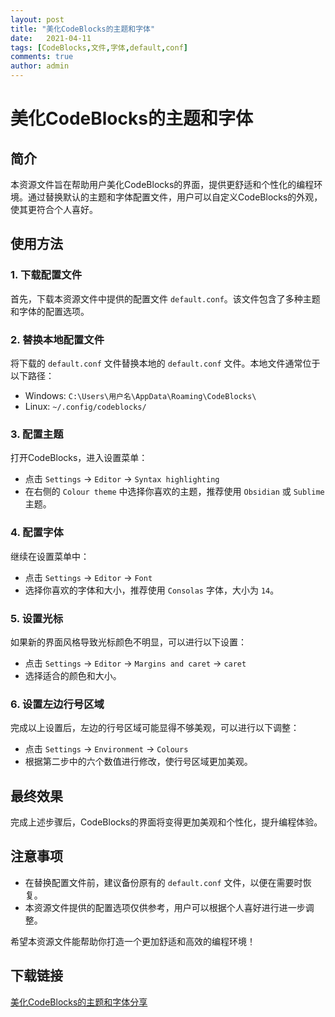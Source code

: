 ```yaml
---
layout: post
title: "美化CodeBlocks的主题和字体"
date:   2021-04-11
tags: [CodeBlocks,文件,字体,default,conf]
comments: true
author: admin
---
```

# 美化CodeBlocks的主题和字体

## 简介

本资源文件旨在帮助用户美化CodeBlocks的界面，提供更舒适和个性化的编程环境。通过替换默认的主题和字体配置文件，用户可以自定义CodeBlocks的外观，使其更符合个人喜好。

## 使用方法

### 1. 下载配置文件

首先，下载本资源文件中提供的配置文件 `default.conf`。该文件包含了多种主题和字体的配置选项。

### 2. 替换本地配置文件

将下载的 `default.conf` 文件替换本地的 `default.conf` 文件。本地文件通常位于以下路径：
- Windows: `C:\Users\用户名\AppData\Roaming\CodeBlocks\`
- Linux: `~/.config/codeblocks/`

### 3. 配置主题

打开CodeBlocks，进入设置菜单：
- 点击 `Settings` -> `Editor` -> `Syntax highlighting`
- 在右侧的 `Colour theme` 中选择你喜欢的主题，推荐使用 `Obsidian` 或 `Sublime` 主题。

### 4. 配置字体

继续在设置菜单中：
- 点击 `Settings` -> `Editor` -> `Font`
- 选择你喜欢的字体和大小，推荐使用 `Consolas` 字体，大小为 `14`。

### 5. 设置光标

如果新的界面风格导致光标颜色不明显，可以进行以下设置：
- 点击 `Settings` -> `Editor` -> `Margins and caret` -> `caret`
- 选择适合的颜色和大小。

### 6. 设置左边行号区域

完成以上设置后，左边的行号区域可能显得不够美观，可以进行以下调整：
- 点击 `Settings` -> `Environment` -> `Colours`
- 根据第二步中的六个数值进行修改，使行号区域更加美观。

## 最终效果

完成上述步骤后，CodeBlocks的界面将变得更加美观和个性化，提升编程体验。

## 注意事项

- 在替换配置文件前，建议备份原有的 `default.conf` 文件，以便在需要时恢复。
- 本资源文件提供的配置选项仅供参考，用户可以根据个人喜好进行进一步调整。

希望本资源文件能帮助你打造一个更加舒适和高效的编程环境！

## 下载链接

[美化CodeBlocks的主题和字体分享](https://pan.quark.cn/s/71490c617549)